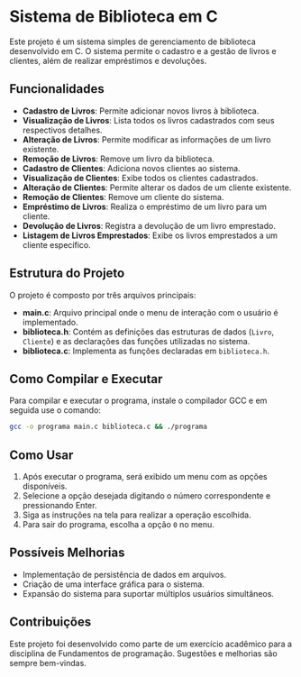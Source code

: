 # Sistema de Biblioteca em C

Este projeto é um sistema simples de gerenciamento de biblioteca desenvolvido em C. O sistema permite o cadastro e a gestão de livros e clientes, além de realizar empréstimos e devoluções.

## Funcionalidades

- **Cadastro de Livros**: Permite adicionar novos livros à biblioteca.
- **Visualização de Livros**: Lista todos os livros cadastrados com seus respectivos detalhes.
- **Alteração de Livros**: Permite modificar as informações de um livro existente.
- **Remoção de Livros**: Remove um livro da biblioteca.
- **Cadastro de Clientes**: Adiciona novos clientes ao sistema.
- **Visualização de Clientes**: Exibe todos os clientes cadastrados.
- **Alteração de Clientes**: Permite alterar os dados de um cliente existente.
- **Remoção de Clientes**: Remove um cliente do sistema.
- **Empréstimo de Livros**: Realiza o empréstimo de um livro para um cliente.
- **Devolução de Livros**: Registra a devolução de um livro emprestado.
- **Listagem de Livros Emprestados**: Exibe os livros emprestados a um cliente específico.

## Estrutura do Projeto

O projeto é composto por três arquivos principais:

- **main.c**: Arquivo principal onde o menu de interação com o usuário é implementado.
- **biblioteca.h**: Contém as definições das estruturas de dados (`Livro`, `Cliente`) e as declarações das funções utilizadas no sistema.
- **biblioteca.c**: Implementa as funções declaradas em `biblioteca.h`.

## Como Compilar e Executar

Para compilar e executar o programa, instale o compilador GCC e em seguida use o comando:

```bash
gcc -o programa main.c biblioteca.c && ./programa
```

## Como Usar

1. Após executar o programa, será exibido um menu com as opções disponíveis.
2. Selecione a opção desejada digitando o número correspondente e pressionando Enter.
3. Siga as instruções na tela para realizar a operação escolhida.
4. Para sair do programa, escolha a opção `0` no menu.

## Possíveis Melhorias

- Implementação de persistência de dados em arquivos.
- Criação de uma interface gráfica para o sistema.
- Expansão do sistema para suportar múltiplos usuários simultâneos.

## Contribuições

Este projeto foi desenvolvido como parte de um exercício acadêmico para a disciplina de Fundamentos de programação. Sugestões e melhorias são sempre bem-vindas.
